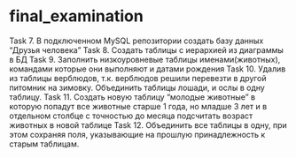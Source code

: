 # final_examination

Task 7. В подключенном MySQL репозитории создать базу данных “Друзья
человека”
Task 8. Создать таблицы с иерархией из диаграммы в БД
Task 9. Заполнить низкоуровневые таблицы именами(животных), командами
которые они выполняют и датами рождения
Task 10. Удалив из таблицы верблюдов, т.к. верблюдов решили перевезти в другой
питомник на зимовку. Объединить таблицы лошади, и ослы в одну таблицу.
Task 11. Создать новую таблицу “молодые животные” в которую попадут все
животные старше 1 года, но младше 3 лет и в отдельном столбце с точностью
до месяца подсчитать возраст животных в новой таблице
Task 12. Объединить все таблицы в одну, при этом сохраняя поля, указывающие на
прошлую принадлежность к старым таблицам.
